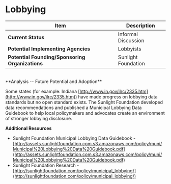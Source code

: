 # Lobbying
| Item | Description |
| --- | --- |
| **Current Status** | Informal Discussion |
| **Potential Implementing Agencies** | Lobbyists |
| **Potential Founding/Sponsoring Organizations** | Sunlight Foundation |
<br>
**Analysis -- Future Potential and Adoption**

Some states (for example: Indiana [http://www.in.gov/ilrc/2335.htm](http://www.in.gov/ilrc/2335.htm)) have made progress on lobbying data standards but no open standard exists. The Sunlight Foundation developed data recommendations and published a Municipal Lobbying Data Guidebook to help local policymakers and advocates create an environment of stronger lobbying disclosure.

**Additional Resources**

*   Sunlight Foundation Municipal Lobbying Data Guidebook - [http://assets.sunlightfoundation.com.s3.amazonaws.com/policy/muni/Municipal%20Lobbying%20Data%20Guidebook.pdf](http://assets.sunlightfoundation.com.s3.amazonaws.com/policy/muni/Municipal%20Lobbying%20Data%20Guidebook.pdf)
*   Sunlight Foundation Research - [http://sunlightfoundation.com/policy/municipal_lobbying/](http://sunlightfoundation.com/policy/municipal_lobbying/)
